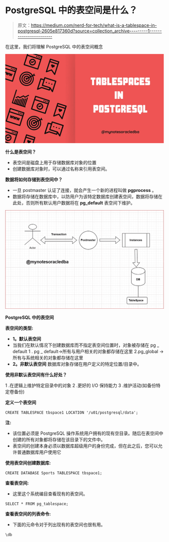 # PostgreSQL 中的表空间是什么？

> 原文：<https://medium.com/nerd-for-tech/what-is-a-tablespace-in-postgresql-2605e817360d?source=collection_archive---------1----------------------->

在这里，我们将理解 PostgreSQL 中的表空间概念

![](img/40eac39268dc61afa9a55ac82b9455e0.png)

**什么是表空间？**

*   表空间是磁盘上用于存储数据库对象的位置
*   创建数据库对象时，可以通过名称来引用表空间。

**数据将如何存储到表空间中？**

*   一旦 postmaster 认证了连接，就会产生一个新的进程叫做 **pgprocess** 。
*   数据将存储在数据库中，以防用户为该特定数据库创建表空间，数据将存储在此处，否则所有默认用户数据将在 **pg_default** 表空间下维护。

![](img/f6e003ae3e515e37a65b0e3e8147312c.png)

**PostgreSQL 中的表空间**

**表空间的类型:**

*   **1。默认表空间**
*   当我们在默认情况下创建数据库而不指定表空间位置时，对象被存储在
    pg _ default
    1 . pg _ default→所有与用户相关的对象都存储在这里
    2.pg_global →所有与系统相关的对象都存储在这里
*   **2。非默认表空间**
    数据库对象存储在用户定义的特定位置/目录中。

**使用非默认表空间有什么好处？**

1 .在逻辑上维护特定目录中的对象
2 .更好的 I/O 保持能力
3 .维护活动(如备份特定卷备份)

**定义一个表空间**

```
CREATE TABLESPACE tbspace1 LOCATION '/u01/postgresql/data';
```

**注:**

*   该位置必须是 PostgreSQL 操作系统用户拥有的现有空目录。随后在表空间中创建的所有对象都将存储在该目录下的文件中。
*   表空间的创建本身必须以数据库超级用户的身份完成，但在此之后，您可以允许普通数据库用户使用它

**使用表空间创建数据库:**

```
CREATE DATABASE Sports TABLESPACE tbspace1;
```

**查看表空间:**

*   这里这个系统编目查看现有的表空间。

```
SELECT * FROM pg_tablespace;
```

**查看表空间的列表命令:**

*   下面的元命令对于列出现有的表空间也很有用。

```
\db
```
